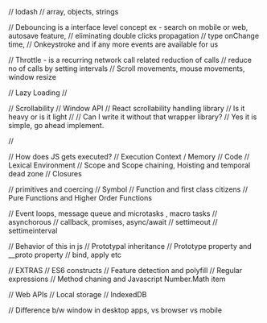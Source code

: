 // lodash // array, objects, strings

// Debouncing is a interface level concept ex - search on mobile or web, autosave feature,
// eliminating double clicks propagation
// type onChange time,
// Onkeystroke and if any more events are available for us

// Throttle - is a recurring network call related reduction of calls
// reduce no of calls by setting intervals
// Scroll movements, mouse movements, window resize

// Lazy Loading
// 

// Scrollability
// Window API
// React scrollability handling library
    // Is it heavy or is it light
    //
// Can I write it without that wrapper library?
    // Yes it is simple, go ahead implement.

//

// How does JS gets executed?
// Execution Context / Memory // Code
// Lexical Environment
// Scope and Scope chaining, Hoisting and temporal dead zone
// Closures 

// primitives and coercing
// Symbol
// Function and first class citizens
// Pure Functions and Higher Order Functions 

// Event loops, message queue and microtasks , macro tasks
// asynchorous 
// callback, promises, async/await // settimeout // settimeinterval

// Behavior of this in js
// Prototypal inheritance 
// Prototype property and __proto property 
// bind, apply etc

// EXTRAS
// ES6 constructs
// Feature detection and polyfill
// Regular expressions 
// Method chaning and Javascript Number.Math item 


// Web APIs
// Local storage // IndexedDB

// Difference b/w window in desktop apps, vs browser vs mobile